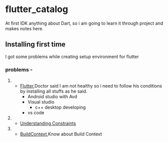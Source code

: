 # flutter_catalog
At first IDK anything about Dart, so i am going to learn it through project and makes notes here.

## Installing first time
I got some problems while creating setup environment for flutter

### problems - 
1. - [Flutter](https://flutter.dev/docs),Doctor said I am not healthy so i need to follow his conditions
        by installing all stuffs as he said.
        - Android studio with Avd
        - Visual studio
           - c++ desktop developing
        - vs code

2. - [Understanding Constraints](https://docs.flutter.dev/development/ui/layout/constraints)

3. - [BuildContext](https://blog.mindorks.com/understanding-buildcontext-in-flutter),Know about Build Context 

        